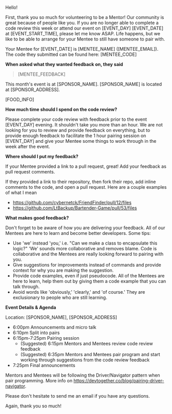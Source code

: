 Hello!

First, thank you so much for volunteering to be a Mentor! Our community is great because of people like you. If you are no longer able to complete a code review this week or attend our event on [EVENT_DAY] [EVENT_DATE] at [EVENT_START_TIME], please let me know ASAP. Life happens, but we like to be able to arrange for your Mentee to still have someone to pair with.

Your Mentee for [EVENT_DATE] is [MENTEE_NAME] ([MENTEE_EMAIL]). The code they submitted can be found here: [MENTEE_CODE]

**When asked what they wanted feedback on, they said**

> [MENTEE_FEEDBACK]

This month's event is at [SPONSOR_NAME]. [SPONSOR_NAME] is located at [SPONSOR_ADDRESS].

[FOOD_INFO]

**How much time should I spend on the code review?**

Please complete your code review with feedback prior to the event [EVENT_DAY] evening. It shouldn't take you more than an hour. We are not looking for you to review and provide feedback on everything, but to provide enough feedback to facilitate the 1 hour pairing session on [EVENT_DAY] and give your Mentee some things to work through in the week after the event.

**Where should I put my feedback?**

If your Mentee provided a link to a pull request, great! Add your feedback as pull request comments. 

If they provided a link to their repository, then fork their repo, add inline comments to the code, and open a pull request. Here are a couple examples of what I mean

* https://github.com/cybernetck/FriendFinder/pull/12/files
* https://github.com/LtBackup/Bartender-Game/pull/53/files

**What makes good feedback?**

Don't forget to be aware of how you are delivering your feedback. All of our Mentees are here to learn and become better developers. Some tips:

* Use 'we' instead 'you,' i.e. "Can we make a class to encapsulate this logic?" 'We' sounds more collaborative and removes blame. Code is collaborative and the Mentees are really looking forward to pairing with you.
* Give suggestions for improvements instead of commands and provide context for why you are making the suggestion.
* Provide code examples, even if just pseudocode. All of the Mentees are here to learn, help them out by giving them a code example that you can talk through.
* Avoid words like 'obviously,' 'clearly,' and 'of course.' They are exclusionary to people who are still learning.

**Event Details & Agenda**

Location: [SPONSOR_NAME], [SPONSOR_ADDRESS]

* 6:00pm Announcements and micro talk
* 6:10pm Split into pairs
* 6:15pm-7:25pm Pairing session
  * (Suggested) 6:15pm Mentors and Mentees review code review feedback
  * (Suggested) 6:35pm Mentors and Mentees pair program and start working through suggestions from the code review feedback
* 7:25pm Final announcements

Mentors and Mentees will be following the Driver/Navigator pattern when pair programming. More info on https://devtogether.co/blog/pairing-driver-navigator.

Please don't hesitate to send me an email if you have any questions.

Again, thank you so much! 
